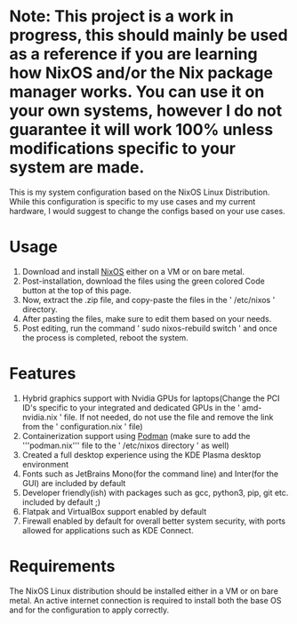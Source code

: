 # Note: This project is a work in progress, this should mainly be used as a reference if you are learning how NixOS and/or the Nix package manager works. You can use it on your own systems, however I do not guarantee it will work 100% unless modifications specific to your system are made.

This is my system configuration based on the NixOS Linux Distribution. While this configuration is specific to my use cases and my current hardware, I would suggest to change the configs based on your use cases.

# Usage
1. Download and install [NixOS](https://nixos.org/download) either on a VM or on bare metal.
2. Post-installation, download the files using the green colored Code button at the top of this page.
3. Now, extract the .zip file, and copy-paste the files in the ' /etc/nixos ' directory.
4. After pasting the files, make sure to edit them based on your needs.
5. Post editing, run the command ' sudo nixos-rebuild switch ' and once the process is completed, reboot the system.


# Features
1. Hybrid graphics support with Nvidia GPUs for laptops(Change the PCI ID's specific to your integrated and dedicated GPUs in the ' amd-nvidia.nix ' file. If not needed, do not use the file and remove the link from the ' configuration.nix ' file)
2. Containerization support using [Podman](https://docs.podman.io/en/latest/) (make sure to add the '''podman.nix''' file to the ' /etc/nixos directory ' as well)
3. Created a full desktop experience using the KDE Plasma desktop environment
4. Fonts such as JetBrains Mono(for the command line) and Inter(for the GUI) are included by default
5. Developer friendly(ish) with packages such as gcc, python3, pip, git etc. included by default ;)
6. Flatpak and VirtualBox support enabled by default
7. Firewall enabled by default for overall better system security, with ports allowed for applications such as KDE Connect.

# Requirements
The NixOS Linux distribution should be installed either in a VM or on bare metal. An active internet connection is required to install both the base OS and for the configuration to apply correctly.
